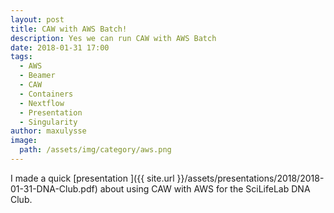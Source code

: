 ```yaml
---
layout: post
title: CAW with AWS Batch!
description: Yes we can run CAW with AWS Batch
date: 2018-01-31 17:00
tags:
  - AWS
  - Beamer
  - CAW
  - Containers
  - Nextflow
  - Presentation
  - Singularity
author: maxulysse
image:
  path: /assets/img/category/aws.png
---
```


I made a quick [presentation <i class="fa fa-file-pdf" aria-hidden="true"></i>]({{ site.url }}/assets/presentations/2018/2018-01-31-DNA-Club.pdf) about using CAW with AWS for the SciLifeLab DNA Club.
